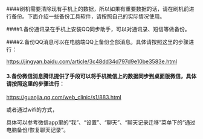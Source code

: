 
####<span class='rem1boldred'>刷机需要清除现有手机上的数据，所以如果有重要数据的话，请在刷机前进行备份。</span>下面介绍一些备份工具软件，请按照自己的实际情况使用。

####1.备份通讯录在手机上安装QQ同步助手，可以对通讯录、短信等做备份。

####2.备份QQ消息可以在电脑端QQ上备份全部消息。具体请按照这里的步骤进行：

https://jingyan.baidu.com/article/3c48dd34d797d9e10be3583e.html

#### 3.备份微信消息腾讯提供了手段可以将手机微信上的数据同步到桌面版微信，具体请按照这里的步骤进行：

https://guanjia.qq.com/web_clinic/s1/883.html或者通过wifi的方式，

具体可以参考微信app里的“我”、“设置”、“聊天”、“聊天记录迁移”菜单下的“通过电脑备份/恢复聊天记录”。